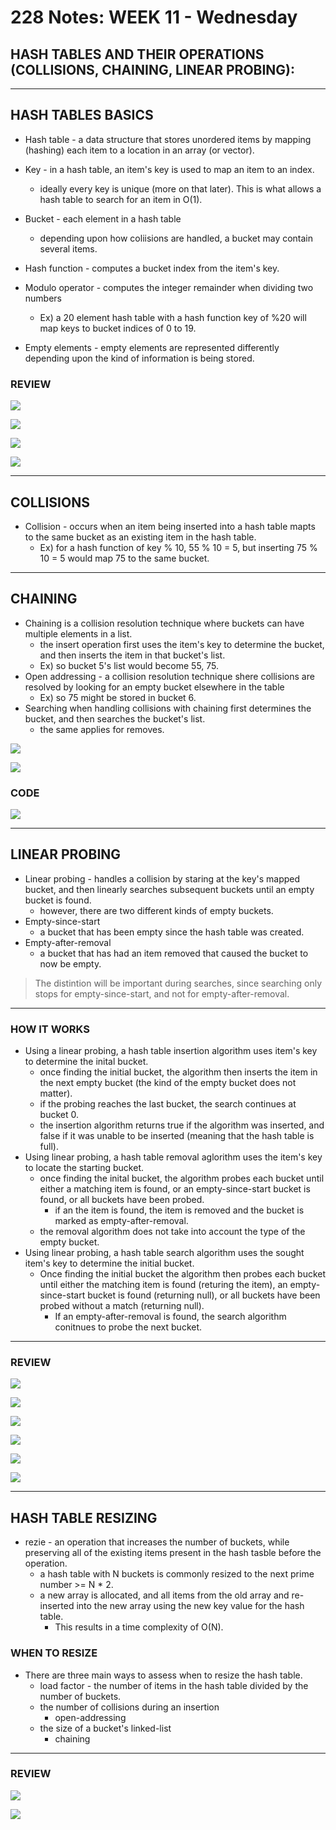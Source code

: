 # 228 Notes: **WEEK 11** - Wednesday

## **HASH TABLES AND THEIR OPERATIONS (COLLISIONS, CHAINING, LINEAR PROBING):**
***

## **HASH TABLES BASICS**

* Hash table - a data structure that stores unordered items by mapping (hashing) each item to a location in an array (or vector).
* Key - in a hash table, an item's key is used to map an item to an index.
    * ideally every key is unique (more on that later). This is what allows a hash table to search for an item in O(1).
* Bucket - each element in a hash table
    * depending upon how coliisions are handled, a bucket may contain several items.
* Hash function - computes a bucket index from the item's key.

* Modulo operator - computes the integer remainder when dividing two numbers
    * Ex) a 20 element hash table with a hash function key of %20 will map keys to bucket indices of 0 to 19.

* Empty elements - empty elements are represented differently depending upon the kind of information is being stored.

### **REVIEW**

![](https://i.gyazo.com/cbda988fb023762138d0b74b110e60f9.png)

![](https://i.gyazo.com/031b90ec5d0ae7e01e107dd4bf91fcaf.png)

![](https://i.gyazo.com/d7c4b16dc356656027114f13edffb21c.png)

![](https://i.gyazo.com/c203f123d342ce0501226f7f4754e2a3.png)

***

## **COLLISIONS**

* Collision - occurs when an item being inserted into a hash table mapts to the same bucket as an existing item in the hash table.
    * Ex) for a hash function of key % 10, 55 % 10 = 5, but inserting 75 % 10 = 5 would map 75 to the same bucket.

***

## **CHAINING**

* Chaining is a collision resolution technique where buckets can have multiple elements in a list. 
    * the insert operation first uses the item's key to determine the bucket, and then inserts the item in that bucket's list. 
    * Ex) so bucket 5's list would become 55, 75.
* Open addressing - a collision resolution technique shere collisions are resolved by looking for an empty bucket elsewhere in the table 
    * Ex) so 75 might be stored in bucket 6.
* Searching when handling collisions with chaining first determines the bucket, and then searches the bucket's list.
    * the same applies for removes.

![](https://i.gyazo.com/1f886ae812c6e8f81f4be3170716dde4.png)

![](https://i.gyazo.com/9e91950950467802a62fb462dca8d3a4.png)

### **CODE**
![](https://i.gyazo.com/4dec990b102cc056d5a7d1cae82892f5.png)



***

## **LINEAR PROBING**

* Linear probing - handles a collision by staring at the key's mapped bucket, and then linearly searches subsequent buckets until an empty bucket is found.
    * however, there are two different kinds of empty buckets.
* Empty-since-start
    * a bucket that has been empty since the hash table was created.
* Empty-after-removal
    * a bucket that has had an item removed that caused the bucket to now be empty. 
> The distintion will be important during searches, since searching only stops for empty-since-start, and not for empty-after-removal.

***
### **HOW IT WORKS**
* Using a linear probing, a hash table insertion algorithm uses item's key to determine the inital bucket.
    * once finding the initial bucket, the algorithm then inserts the item in the next empty bucket (the kind of the empty bucket does not matter).
    * if the probing reaches the last bucket, the search continues at bucket 0. 
    * the insertion algorithm returns true if the algorithm was inserted, and false if it was unable to be inserted (meaning that the hash table is full).
* Using linear probing, a hash table removal aglorithm uses the item's key to locate the starting bucket.
    * once finding the inital bucket, the algorithm probes each bucket until either a matching item is found, or an empty-since-start bucket is found, or all buckets have been probed.
        * if an the item is found, the item is removed and the bucket is marked as empty-after-removal.
    * the removal algorithm does not take into account the type of the empty bucket.
* Using linear probing, a hash table search algorithm uses the sought item's key to determine the initial bucket.
    * Once finding the initial bucket the algorithm then probes each bucket until either the matching item is found (returing the item), an empty-since-start bucket is found (returning null), or all buckets have been probed without a match (returning null). 
        * If an empty-after-removal is found, the search algorithm conitnues to probe the next bucket. 

***
### **REVIEW**
![](https://i.gyazo.com/a40ae66ae85c60b726dcb7f82491d478.png)

![](https://i.gyazo.com/ffab837fc3eaf26b2727dbb0592757df.png)

![](https://i.gyazo.com/050b444b6e97891783c06a01c9c340d3.png)

![](https://i.gyazo.com/2821761ae6dbe8a614cdacdcada3b8c6.png)

![](https://gyazo.com/12643036d80a4666baffb2a2c6ba7b47)

![](https://i.gyazo.com/12643036d80a4666baffb2a2c6ba7b47.png)

***

## **HASH TABLE RESIZING**
* rezie - an operation that increases the number of buckets, while preserving all of the existing items present in the hash tasble before the operation. 
    * a hash table with N buckets is commonly resized to the next prime number >= N * 2.
    * a new array is allocated, and all items from the old array and re-inserted into the new array using the new key value for the hash table.
        * This results in a time complexity of O(N). 

### **WHEN TO RESIZE**
* There are three main ways to assess when to resize the hash table. 
    * load factor - the number of items in the hash table divided by the number of buckets.
    * the number of collisions during an insertion
        * open-addressing
    * the size of a bucket's linked-list
        * chaining

*** 
### **REVIEW**
![](https://i.gyazo.com/ef88f7347a3a4eb1b8abe1c540d03032.png)

![](https://i.gyazo.com/08d4ee322981aee839073e3c9cb654cf.png)